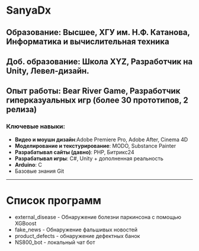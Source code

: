# SanyaDx
## Образование: Высшее, ХГУ им. Н.Ф. Катанова, Информатика и вычислительная техника
## Доб. образование: Школа XYZ, Разработчик на Unity, Левел-дизайн.
## Опыт работы: Bear River Game, Разработчик гиперказуальных игр (более 30 прототипов, 2 релиза)
### Ключевые навыки: 
- **Видео и моушн дизайн**:Adobe Premiere Pro, Adobe After, Cinema 4D  
- **Моделирование и текстурирование**: MODO, Substance Painter 
- **Разрабатывал сайты (давно)**: PHP, Битрикс24
- **Разрабатывал игры**: С#, Unity + дополненная реальность
- **Arduino**: С
- Базовые знания Git

---
# Список программ
- external_disease - Обнаружение болезни паркинсона с помощью XGBoost
- fake_news - Обнаружение фальшивых новостей
- product_defects - обнаружение дефектных банок
- NS800_bot - локальный чат бот